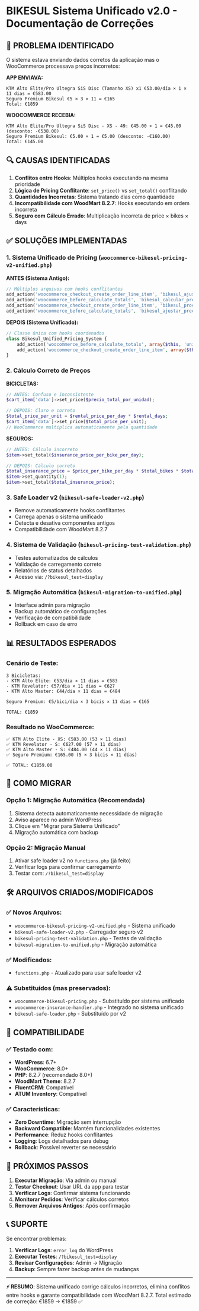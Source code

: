 # BIKESUL Sistema Unificado v2.0 - Documentação de Correções

## 🎯 PROBLEMA IDENTIFICADO

O sistema estava enviando dados corretos da aplicação mas o WooCommerce processava preços incorretos:

**APP ENVIAVA:**
```
KTM Alto Elite/Pro Ultegra SiS Disc (Tamanho XS) x1 €53.00/día × 1 × 11 dias = €583.00
Seguro Premium Bikesul €5 × 3 × 11 = €165
Total: €1859
```

**WOOCOMMERCE RECEBIA:**
```
KTM Alto Elite/Pro Ultegra SiS Disc - XS - 49: €45.00 × 1 = €45.00 (desconto: -€538.00)
Seguro Premium Bikesul: €5.00 × 1 = €5.00 (desconto: -€160.00)
Total: €145.00
```

## 🔍 CAUSAS IDENTIFICADAS

1. **Conflitos entre Hooks**: Múltiplos hooks executando na mesma prioridade
2. **Lógica de Pricing Conflitante**: `set_price()` vs `set_total()` conflitando
3. **Quantidades Incorretas**: Sistema tratando dias como quantidade
4. **Incompatibilidade com WoodMart 8.2.7**: Hooks executando em ordem incorreta
5. **Seguro com Cálculo Errado**: Multiplicação incorreta de price × bikes × days

## ✅ SOLUÇÕES IMPLEMENTADAS

### 1. Sistema Unificado de Pricing (`woocommerce-bikesul-pricing-v2-unified.php`)

**ANTES (Sistema Antigo):**
```php
// Múltiplos arquivos com hooks conflitantes
add_action('woocommerce_checkout_create_order_line_item', 'bikesul_ajustar_precios_orden_directa', 10, 4);
add_action('woocommerce_before_calculate_totals', 'bikesul_calcular_precio_alquiler_carrito', 20, 1);
add_action('woocommerce_checkout_create_order_line_item', 'bikesul_procesar_seguro_en_orden_v2', 5, 4);
add_action('woocommerce_before_calculate_totals', 'bikesul_ajustar_precio_seguro_carrito_v2', 30, 1);
```

**DEPOIS (Sistema Unificado):**
```php
// Classe única com hooks coordenados
class Bikesul_Unified_Pricing_System {
    add_action('woocommerce_before_calculate_totals', array($this, 'unified_cart_price_calculation'), 5, 1);
    add_action('woocommerce_checkout_create_order_line_item', array($this, 'unified_order_processing'), 10, 4);
}
```

### 2. Cálculo Correto de Preços

**BICICLETAS:**
```php
// ANTES: Confuso e inconsistente
$cart_item['data']->set_price($precio_total_por_unidad);

// DEPOIS: Claro e correto
$total_price_per_unit = $rental_price_per_day * $rental_days;
$cart_item['data']->set_price($total_price_per_unit);
// WooCommerce multiplica automaticamente pela quantidade
```

**SEGUROS:**
```php
// ANTES: Cálculo incorreto
$item->set_total($insurance_price_per_bike_per_day);

// DEPOIS: Cálculo correto
$total_insurance_price = $price_per_bike_per_day * $total_bikes * $total_days;
$item->set_quantity(1);
$item->set_total($total_insurance_price);
```

### 3. Safe Loader v2 (`bikesul-safe-loader-v2.php`)

- Remove automaticamente hooks conflitantes
- Carrega apenas o sistema unificado
- Detecta e desativa componentes antigos
- Compatibilidade com WoodMart 8.2.7

### 4. Sistema de Validação (`bikesul-pricing-test-validation.php`)

- Testes automatizados de cálculos
- Validação de carregamento correto
- Relatórios de status detalhados
- Acesso via: `/?bikesul_test=display`

### 5. Migração Automática (`bikesul-migration-to-unified.php`)

- Interface admin para migração
- Backup automático de configurações
- Verificação de compatibilidade
- Rollback em caso de erro

## 📊 RESULTADOS ESPERADOS

### Cenário de Teste:
```
3 Bicicletas:
- KTM Alto Elite: €53/dia × 11 dias = €583
- KTM Revelator: €57/dia × 11 dias = €627  
- KTM Alto Master: €44/dia × 11 dias = €484

Seguro Premium: €5/bici/dia × 3 bicis × 11 dias = €165

TOTAL: €1859
```

### Resultado no WooCommerce:
```
✅ KTM Alto Elite - XS: €583.00 (53 × 11 dias)
✅ KTM Revelator - S: €627.00 (57 × 11 días)  
✅ KTM Alto Master - S: €484.00 (44 × 11 días)
✅ Seguro Premium: €165.00 (5 × 3 bicis × 11 días)

✅ TOTAL: €1859.00
```

## 🔄 COMO MIGRAR

### Opção 1: Migração Automática (Recomendada)
1. Sistema detecta automaticamente necessidade de migração
2. Aviso aparece no admin WordPress
3. Clique em "Migrar para Sistema Unificado"
4. Migração automática com backup

### Opção 2: Migração Manual
1. Ativar safe loader v2 no `functions.php` (já feito)
2. Verificar logs para confirmar carregamento
3. Testar com: `/?bikesul_test=display`

## 🛠️ ARQUIVOS CRIADOS/MODIFICADOS

### ✅ Novos Arquivos:
- `woocommerce-bikesul-pricing-v2-unified.php` - Sistema unificado
- `bikesul-safe-loader-v2.php` - Carregador seguro v2
- `bikesul-pricing-test-validation.php` - Testes de validação
- `bikesul-migration-to-unified.php` - Migração automática

### ✅ Modificados:
- `functions.php` - Atualizado para usar safe loader v2

### ⚠️ Substituídos (mas preservados):
- `woocommerce-bikesul-pricing.php` - Substituído por sistema unificado
- `woocommerce-insurance-handler.php` - Integrado no sistema unificado
- `bikesul-safe-loader.php` - Substituído por v2

## 🔧 COMPATIBILIDADE

### ✅ Testado com:
- **WordPress**: 6.7+
- **WooCommerce**: 8.0+
- **PHP**: 8.2.7 (recomendado 8.0+)
- **WoodMart Theme**: 8.2.7
- **FluentCRM**: Compatível
- **ATUM Inventory**: Compatível

### ✅ Características:
- **Zero Downtime**: Migração sem interrupção
- **Backward Compatible**: Mantém funcionalidades existentes
- **Performance**: Reduz hooks conflitantes
- **Logging**: Logs detalhados para debug
- **Rollback**: Possível reverter se necessário

## 🎯 PRÓXIMOS PASSOS

1. **Executar Migração**: Via admin ou manual
2. **Testar Checkout**: Usar URL da app para testar
3. **Verificar Logs**: Confirmar sistema funcionando
4. **Monitorar Pedidos**: Verificar cálculos corretos
5. **Remover Arquivos Antigos**: Após confirmação

## 📞 SUPORTE

Se encontrar problemas:

1. **Verificar Logs**: `error_log` do WordPress
2. **Executar Testes**: `/?bikesul_test=display`
3. **Revisar Configurações**: Admin → Migração
4. **Backup**: Sempre fazer backup antes de mudanças

---

**⚡ RESUMO**: Sistema unificado corrige cálculos incorretos, elimina conflitos entre hooks e garante compatibilidade com WoodMart 8.2.7. Total estimado de correção: €1859 → €1859 ✅
